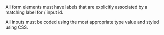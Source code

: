 All form elements must have labels that are explicitly associated by a matching label for / input id.

All inputs must be coded using the most appropriate type value and styled using CSS.